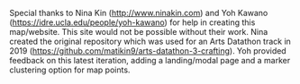 
Special thanks to Nina Kin (http://www.ninakin.com) and Yoh Kawano (https://idre.ucla.edu/people/yoh-kawano) for help in creating this map/website. This site would not be possible without their work. Nina created the original repository which was used for an Arts Datathon track in 2019 (https://github.com/matikin9/arts-datathon-3-crafting). Yoh provided feedback on this latest iteration, adding a landing/modal page and a marker clustering option for map points.  
